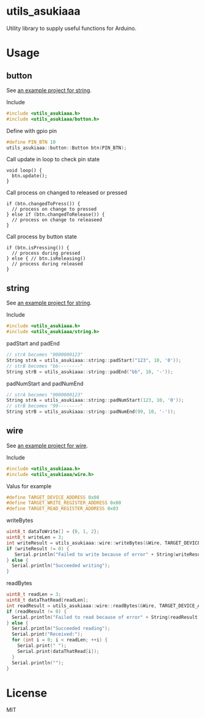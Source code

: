 # utils_asukiaaa

Utility library to supply useful functions for Arduino.

# Usage

## button

See [an example project for string](./examples/button/button.ino).

Include
```c
#include <utils_asukiaaa.h>
#include <utils_asukiaaa/button.h>
```

Define with gpio pin
```c
#define PIN_BTN 10
utils_asukiaaa::button::Button btn(PIN_BTN);
```

Call update in loop to check pin state
```
void loop() {
  btn.update();
}
```

Call process on changed to released or pressed
```
if (btn.changedToPress()) {
  // process on change to pressed
} else if (btn.changedToRelease()) {
  // process on change to releaseed
}
```

Call process by button state
```
if (btn.isPressing()) {
  // process during pressed
} else { // btn.isReleasing()
  // process during released
}
```

## string

See [an example project for string](./examples/string/string.ino).

Include
```c
#include <utils_asukiaaa.h>
#include <utils_asukiaaa/string.h>
```

padStart and padEnd
```c
// strA becomes "0000000123"
String strA = utils_asukiaaa::string::padStart("123", 10, '0'));
// strB becomes "bb--------"
String strB = utils_asukiaaa::string::padEnd("bb", 10, '-'));
```

padNumStart and padNumEnd
```c
// strA becomes "0000000123"
String strA = utils_asukiaaa::string::padNumStart(123, 10, '0'));
// strB becomes "99--------"
String strB = utils_asukiaaa::string::padNumEnd(99, 10, '-'));
```

## wire

See [an example project for wire](./examples/wire/wire.ino).

Include
```c
#include <utils_asukiaaa.h>
#include <utils_asukiaaa/wire.h>
```

Valus for example
```c
#define TARGET_DEVICE_ADDRESS 0x08
#define TARGET_WRITE_REGISTER_ADDRESS 0x00
#define TARGET_READ_REGISTER_ADDRESS 0x03
```

writeBytes
```c
uint8_t dataToWrite[] = {0, 1, 2};
uint8_t writeLen = 3;
int writeResult = utils_asukiaaa::wire::writeBytes(&Wire, TARGET_DEVICE_ADDRESS, TARGET_WRITE_REGISTER_ADDRESS, dataToWrite, writeLen);
if (writeResult != 0) {
   Serial.println("Failed to write because of error" + String(writeResult));
} else {
  Serial.println("Succeeded writing");
}
```

readBytes
```c
uint8_t readLen = 3;
uint8_t dataThatRead[readLen];
int readResult = utils_asukiaaa::wire::readBytes(&Wire, TARGET_DEVICE_ADDRESS, TARGET_READ_REGISTER_ADDRESS, dataThatRead, readLen);
if (readResult != 0) {
  Serial.println("Failed to read because of error" + String(readResult));
} else {
  Serial.println("Succeeded reading");
  Serial.print("Received:");
  for (int i = 0; i < readLen; ++i) {
    Serial.print(" ");
    Serial.print(dataThatRead[i]);
  }
  Serial.println("");
}
```

# License

MIT
